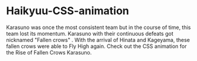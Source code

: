 # Haikyuu-CSS-animation
Karasuno was once the most consistent team but in the course of time, this team lost its momentum. Karasuno with their continuous defeats got nicknamed  "Fallen crows" . With the arrival of Hinata and Kageyama, these fallen crows were able to Fly High again. Check out the CSS animation for the Rise of Fallen Crows Karasuno.
